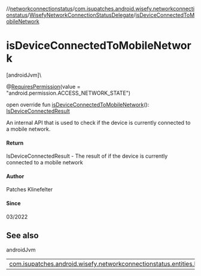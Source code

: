 //[networkconnectionstatus](../../../index.md)/[com.isupatches.android.wisefy.networkconnectionstatus](../index.md)/[WisefyNetworkConnectionStatusDelegate](index.md)/[isDeviceConnectedToMobileNetwork](is-device-connected-to-mobile-network.md)

# isDeviceConnectedToMobileNetwork

[androidJvm]\

@[RequiresPermission](https://developer.android.com/reference/kotlin/androidx/annotation/RequiresPermission.html)(value = &quot;android.permission.ACCESS_NETWORK_STATE&quot;)

open override fun [isDeviceConnectedToMobileNetwork](is-device-connected-to-mobile-network.md)(): [IsDeviceConnectedResult](../../com.isupatches.android.wisefy.networkconnectionstatus.entities/-is-device-connected-result/index.md)

An internal API that is used to check if the device is currently connected to a mobile network.

#### Return

IsDeviceConnectedResult - The result of if the device is currently connected to a mobile network

#### Author

Patches Klinefelter

#### Since

03/2022

## See also

androidJvm

| | |
|---|---|
| [com.isupatches.android.wisefy.networkconnectionstatus.entities.IsDeviceConnectedResult](../../com.isupatches.android.wisefy.networkconnectionstatus.entities/-is-device-connected-result/index.md) |  |
